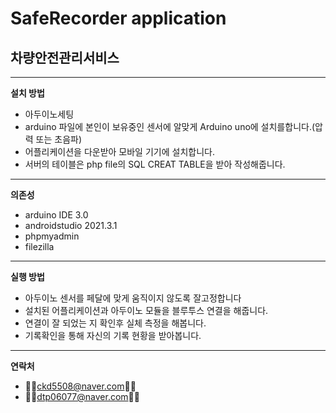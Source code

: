# SafeRecorder application
## 차량안전관리서비스
******




**설치 방법**  


* 아두이노세팅
* arduino 파일에 본인이 보유중인 센서에 알맞게 Arduino uno에 설치를합니다.(압력 또는 초음파)
* 어플리케이션을 다운받아 모바일 기기에 설치합니다.
* 서버의 테이블은 php file의 SQL CREAT TABLE을 받아 작성해줍니다.

**********

 **의존성**  
 
 
* arduino IDE 3.0
* androidstudio 2021.3.1
* phpmyadmin
* filezilla

*******

**실행 방법**


* 아두이노 센서를 페달에 맞게 움직이지 않도록 잘고정합니다
* 설치된 어플리케이션과 아두이노 모듈을 블루투스 연결을 해줍니다.
* 연결이 잘 되었는 지 확인후 실체 측정을 해봅니다.
* 기록확인을 통해 자신의 기록 현황을 받아봅니다.

******************


**연락처**


* 👋👋ckd5508@naver.com👋👋
* 👋👋dtp06077@naver.com👋👋



